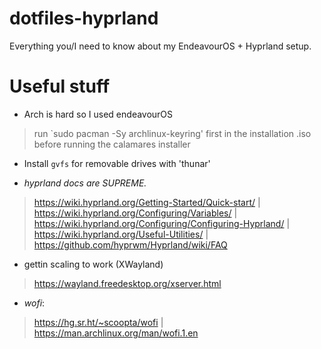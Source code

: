 # dotfiles-hyprland
Everything you/I need to know about my EndeavourOS + Hyprland setup.

# Useful stuff

- Arch is hard so I used endeavourOS
> run `sudo pacman -Sy archlinux-keyring' first in the installation .iso before running the calamares installer

- Install `gvfs` for removable drives with 'thunar'

- *hyprland docs are SUPREME.*
> https://wiki.hyprland.org/Getting-Started/Quick-start/ | 
> https://wiki.hyprland.org/Configuring/Variables/ | 
> https://wiki.hyprland.org/Configuring/Configuring-Hyprland/ | 
> https://wiki.hyprland.org/Useful-Utilities/ | 
> https://github.com/hyprwm/Hyprland/wiki/FAQ

- gettin scaling to work (XWayland)
> https://wayland.freedesktop.org/xserver.html

- *wofi*:
> https://hg.sr.ht/~scoopta/wofi | https://man.archlinux.org/man/wofi.1.en
